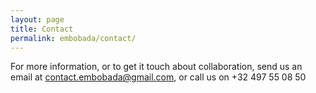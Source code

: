 ```yaml
---
layout: page
title: Contact
permalink: embobada/contact/
---
```


For more information, or to get it touch about collaboration, send us an email at contact.embobada@gmail.com, or call us on +32 497 55 08 50

[jekyll-organization]: https://github.com/jekyll
